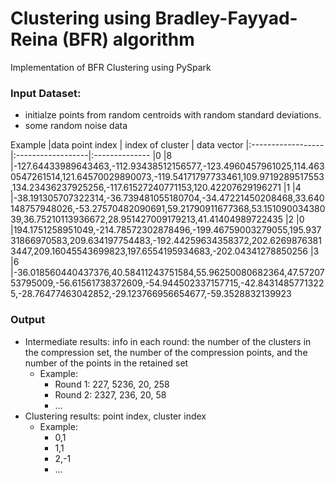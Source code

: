 # Clustering  using Bradley-Fayyad-Reina (BFR) algorithm
Implementation of BFR Clustering using PySpark
### Input Dataset:
- initialze points from random centroids with random standard deviations.
- some random noise data

Example
|data point index   | index of cluster  | data vector
|:------------------|:------------------|:--------------
|0                  |8                  |-127.64433989643463,-112.93438512156577,-123.4960457961025,114.4630547261514,121.64570029890073,-119.54171797733461,109.9719289517553,134.23436237925256,-117.61527240771153,120.42207629196271
|1                  |4                  |-38.191305707322314,-36.739481055180704,-34.47221450208468,33.640148757948026,-53.27570482090691,59.21790911677368,53.15109003438039,36.75210113936672,28.951427009179213,41.41404989722435
|2                  |0                  |194.1751258951049,-214.78572302878496,-199.46759003279055,195.93731866970583,209.634197754483,-192.44259634358372,202.62698763813447,209.16045543699823,197.6554195934683,-202.04341278850256
|3                  |6                  |-36.018560440437376,40.58411243751584,55.96250080682364,47.5720753795009,-56.61561738372609,-54.944502337157715,-42.84314857713225,-28.76477463042852,-29.123766956654677,-59.3528832139923
### Output
- Intermediate results: info in each round: the number of the clusters in the compression set, the number of the compression points, and the
number of the points in the retained set
    - Example: 
        - Round 1: 227, 5236, 20, 258
        - Round 2: 2327, 236, 20, 58
        - ...
- Clustering results: point index, cluster index
    - Example:
        - 0,1
        - 1,1
        - 2,-1
        - ...